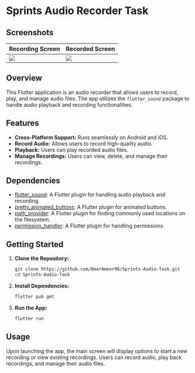 # Sprints Audio Recorder Task

## Screenshots

| Recording Screen | Recorded Screen |
| ---------------- | --------------- |
| <img src="https://github.com/user-attachments/assets/9d92b599-2534-4f91-b3d6-09fbd4ebef7e"/>    | <img src="https://github.com/user-attachments/assets/6a2ee40f-3390-4a9b-8ec2-cb323bded3dc"/>   |

## Overview

This Flutter application is an audio recorder that allows users to record, play, and manage audio files. The app utilizes the `flutter_sound` package to handle audio playback and recording functionalities.

## Features

- **Cross-Platform Support:** Runs seamlessly on Android and iOS.
- **Record Audio:** Allows users to record high-quality audio.
- **Playback:** Users can play recorded audio files.
- **Manage Recordings:** Users can view, delete, and manage their recordings.

## Dependencies

- [flutter_sound](https://pub.dev/packages/flutter_sound): A Flutter plugin for handling audio playback and recording.
- [pretty_animated_buttons](https://pub.dev/packages/pretty_animated_buttons): A Flutter plugin for animated buttons.
- [path_provider](https://pub.dev/packages/path_provider): A Flutter plugin for finding commonly used locations on the filesystem.
- [permission_handler](https://pub.dev/packages/permission_handler): A Flutter plugin for handling permissions.

## Getting Started

1. **Clone the Repository:**

   ```bash
   git clone https://github.com/OmarAmeer96/Sprints-Audio-Task.git
   cd Sprints-Audio-Task
   ```

2. **Install Dependencies:**

   ```bash
   flutter pub get
   ```

3. **Run the App:**

   ```bash
   flutter run
   ```

## Usage

Upon launching the app, the main screen will display options to start a new recording or view existing recordings. Users can record audio, play back recordings, and manage their audio files.
